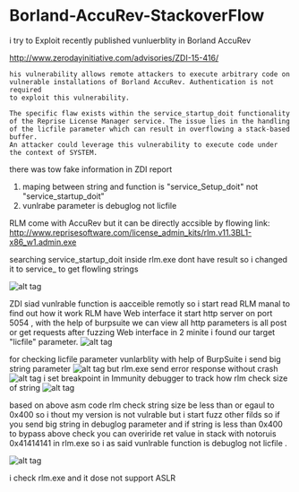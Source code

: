 # Borland-AccuRev-StackoverFlow
i try to Exploit recently published  vunluerblity in Borland AccuRev 

http://www.zerodayinitiative.com/advisories/ZDI-15-416/

````
his vulnerability allows remote attackers to execute arbitrary code on 
vulnerable installations of Borland AccuRev. Authentication is not required
to exploit this vulnerability.

The specific flaw exists within the service_startup_doit functionality
of the Reprise License Manager service. The issue lies in the handling 
of the licfile parameter which can result in overflowing a stack-based buffer.
An attacker could leverage this vulnerability to execute code under the context of SYSTEM.
````
there was tow fake information in ZDI report

1. maping between string and function is "service_Setup_doit" not "service_startup_doit"
2. vunlrabe parameter is debuglog not licfile 

RLM come with AccuRev but it can be directly accsible  by flowing link:  http://www.reprisesoftware.com/license_admin_kits/rlm.v11.3BL1-x86_w1.admin.exe

searching service_startup_doit inside rlm.exe dont have result  so i changed it to service_  to get flowling strings

![alt tag](https://raw.githubusercontent.com/Rootkitsmm/Borland-AccuRev-StackoverFlow/master/stringInIdapro.png)

ZDI siad vunlrable  function is aacceible remotly so i start read RLM manal to find  out how it work 
RLM have Web interface it start http server on port 5054 , with the help of burpsuite we can view all http parameters is all post or get requests 
after fuzzing Web interface in 2 minite i found our target "licfile" parameter.
![alt tag](https://raw.githubusercontent.com/Rootkitsmm/Borland-AccuRev-StackoverFlow/master/burpsuite.png)

for checking licfile parameter vunlarblity  with help of BurpSuite i send big string parameter
![alt tag](https://raw.githubusercontent.com/Rootkitsmm/Borland-AccuRev-StackoverFlow/master/bigbuffer.png)
but rlm.exe send error  response  without crash 
![alt tag](https://raw.githubusercontent.com/Rootkitsmm/Borland-AccuRev-StackoverFlow/master/httperror.png)
i set breakpoint in Immunity debugger to track how rlm check size of string 
![alt tag](https://raw.githubusercontent.com/Rootkitsmm/Borland-AccuRev-StackoverFlow/master/asm-check.png)

based  on above asm code rlm check string size be  less than or egaul to 0x400 so i thout my version is not vulrable but i start fuzz other filds so if you send big  string in debuglog parameter and  if string is less than  0x400 to bypass above check you can overiride ret value in stack  with  notoruis 0x41414141 in rlm.exe so i as said  vunlrable function is debuglog not licfile .

![alt tag](https://raw.githubusercontent.com/Rootkitsmm/Borland-AccuRev-StackoverFlow/master/eip.png)

i check rlm.exe and  it dose not support ASLR 

